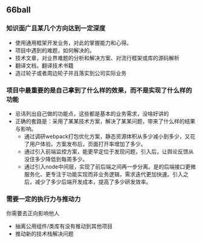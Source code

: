 ## 66ball

### 知识面广且某几个方向达到一定深度

- 使用通用框架开发业务，对此的掌握能力和心得。
- 项目中遇到的难题，如何解决的。
- 技术文章，对业界难题的分析和解决方案、对流行框架或库的源码解析
- 翻译文档，翻译技术书籍
- 造过轮子或者周边轮子并且落实到公司实际业务

### 项目中最重要的是自己拿到了什么样的效果，而不是实现了什么样的功能

- 忌讳列出自己做的功能点，这些都是基本的业务需求，没啥好讲的
- 正确的套路是：采用了某某技术方案，解决了某某问题，带来了什么样的结果与影响。
  - 通过调研webpack打包优化方案，静态资源体积从多少减小到多少，又花了用户体验。方案发布后，页面打开率增加了多少。
  - 通过引入前端监控方案，能更早定位于发现问题，引入后，让舆论反馈从没住多少降低到每周多少。
  - 通过引入node中间层，实现了前后端之间再一步分离。是的后端接口更微服务化、更专注于功能实现而非业务逻辑，需求迭代更加快速。引入之后，减少了多少后端开发成本，提高了多少研发效率。

### 需要一定的执行力与推动力

你需要去正向影响他人

- 抽离公用组件/类库有没有推动到其他项目
- 推动新的技术栈解决问题